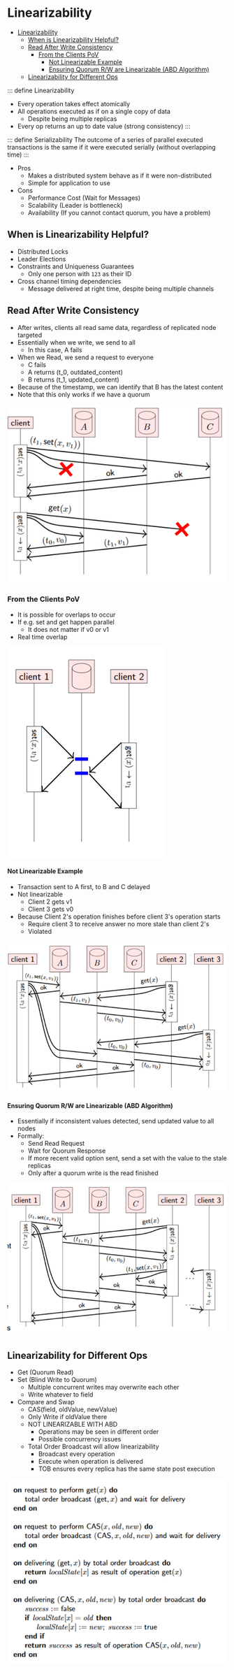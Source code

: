 
# Linearizability

- [Linearizability](#linearizability)
  - [When is Linearizability Helpful?](#when-is-linearizability-helpful)
  - [Read After Write Consistency](#read-after-write-consistency)
    - [From the Clients PoV](#from-the-clients-pov)
      - [Not Linearizable Example](#not-linearizable-example)
      - [Ensuring Quorum R/W are Linearizable (ABD Algorithm)](#ensuring-quorum-rw-are-linearizable-abd-algorithm)
  - [Linearizability for Different Ops](#linearizability-for-different-ops)


::: define Linearizability
- Every operation takes effect atomically
- All operations executed as if on a single copy of data
  - Despite being multiple replicas
- Every op returns an up to date value (strong consistency)
:::


::: define Serializability
The outcome of a series of parallel executed transactions is the same if it were executed serially (without overlapping time)
:::

- Pros
  - Makes a distributed system behave as if it were non-distributed
  - Simple for application to use
- Cons
  - Performance Cost (Wait for Messages)
  - Scalability (Leader is bottleneck)
  - Availability (If you cannot contact quorum, you have a problem)

## When is Linearizability Helpful?

- Distributed Locks
- Leader Elections
- Constraints and Uniqueness Guarantees
  - Only one person with `123` as their ID
- Cross channel timing dependencies
  - Message delivered at right time, despite being multiple channels


## Read After Write Consistency

- After writes, clients all read same data, regardless of replicated node targeted
- Essentially when we write, we send to all
  - In this case, A fails
- When we Read, we send a request to everyone
  - C fails
  - A returns (t_0, outdated_content)
  - B returns (t_1, updated_content)
- Because of the timestamp, we can identify that B has the latest content
- Note that this only works if we have a quorum


![](res/6/rawc.PNG)

### From the Clients PoV

- It is possible for overlaps to occur
- If e.g. set and get happen parallel
  - It does not matter if v0 or v1
- Real time overlap


![](res/6/rawcc.PNG)

#### Not Linearizable Example

- Transaction sent to A first, to B and C delayed
- Not linearizable
  - Client 2 gets v1
  - Client 3 gets v0
- Because Client 2's operation finishes before client 3's operation starts
  - Require client 3 to receive answer no more stale than client 2's
  - Violated


![](res/6/notlin.PNG)

#### Ensuring Quorum R/W are Linearizable (ABD Algorithm)

- Essentially if inconsistent values detected, send updated value to all nodes
- Formally:
  - Send Read Request
  - Wait for Quorum Response
  - If more recent valid option sent, send a set with the value to the stale replicas
  - Only after a quorum write is the read finished


![](res/6/qrwlin.PNG)

## Linearizability for Different Ops

- Get (Quorum Read)
- Set (Blind Write to Quorum)
  - Multiple concurrent writes may overwrite each other
  - Write whatever to field
- Compare and Swap
  - CAS(field, oldValue, newValue)
  - Only Write if oldValue there
  - NOT LINEARIZABLE WITH ABD
    - Operations may be seen in different order
    - Possible concurrency issues
  - Total Order Broadcast will allow linearizability
    - Broadcast every operation
    - Execute when operation is delivered
    - TOB ensures every replica has the same state post execution

![](res/6/lincas.PNG)